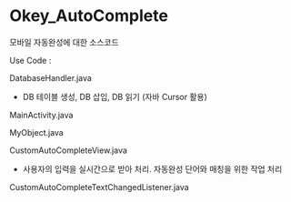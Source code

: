 # Okey_AutoComplete

모바일 자동완성에 대한 소스코드

Use Code : 

DatabaseHandler.java
 - DB 테이블 생성, DB 삽입, DB 읽기 (자바 Cursor 활용)

MainActivity.java

MyObject.java

CustomAutoCompleteView.java
 - 사용자의 입력을 실시간으로 받아 처리. 자동완성 단어와 매칭을 위한 작업 처리

CustomAutoCompleteTextChangedListener.java
